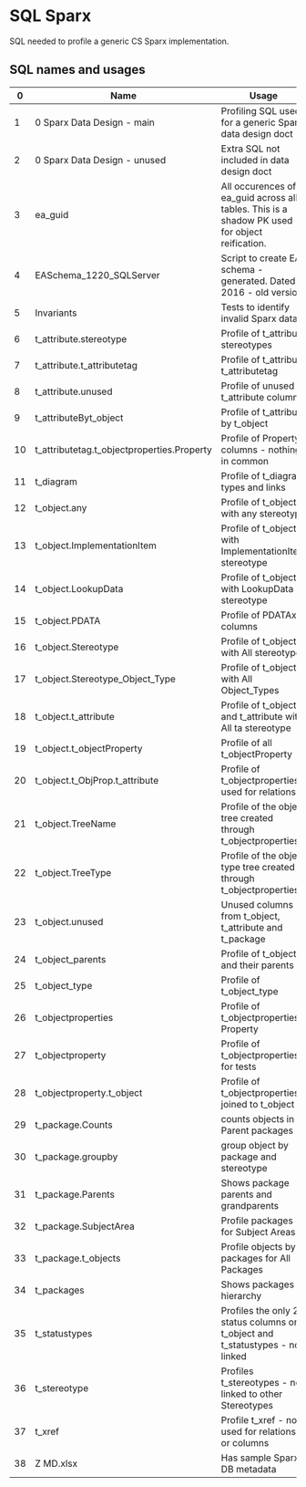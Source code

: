 
# SQL Sparx 

SQL needed to profile a generic CS Sparx implementation. 


## SQL names and usages 
0 | Name | Usage
 --  | ---- | -----
1 | 0 Sparx Data Design - main | Profiling SQL used for a generic Sparx data design doct
2 | 0 Sparx Data Design - unused | Extra SQL not included in data design doct
3 | ea_guid | All occurences of ea_guid across all tables. This is a shadow PK used for object reification. 
4 | EASchema_1220_SQLServer | Script to create EA schema - generated. Dated 2016 - old version.
5 | Invariants | Tests to identify invalid Sparx data
6 | t_attribute.stereotype | Profile of t_attribute stereotypes
7 | t_attribute.t_attributetag | Profile of t_attribute t_attributetag
8 | t_attribute.unused | Profile of unused t_attribute columns
9 | t_attributeByt_object | Profile of t_attribute by t_object
10 | t_attributetag.t_objectproperties.Property | Profile of Property columns - nothing in common 
11 | t_diagram | Profile of t_diagram types and links 
12 | t_object.any | Profile of t_object with any stereotype
13 | t_object.ImplementationItem | Profile of t_object with ImplementationItem stereotype
14 | t_object.LookupData | Profile of t_object with LookupData stereotype
15 | t_object.PDATA | Profile of PDATAx columns
16 | t_object.Stereotype | Profile of t_object with All stereotypes
17 | t_object.Stereotype_Object_Type | Profile of t_object with All Object_Types
18 | t_object.t_attribute | Profile of t_object and t_attribute with All ta stereotype
19 | t_object.t_objectProperty | Profile of all t_objectProperty
20 | t_object.t_ObjProp.t_attribute | Profile of t_objectproperties used for relations
21 | t_object.TreeName | Profile of the object tree created through t_objectproperties 
22 | t_object.TreeType | Profile of the object type tree created through t_objectproperties 
23 | t_object.unused | Unused columns from t_object, t_attribute and t_package
24 | t_object_parents | Profile of t_object and their parents
25 | t_object_type | Profile of t_object_type
26 | t_objectproperties | Profile of t_objectproperties Property 
27 | t_objectproperty | Profile of t_objectproperties for tests
28 | t_objectproperty.t_object | Profile of t_objectproperties joined to t_object 
29 | t_package.Counts | counts objects in Parent packages 
30 | t_package.groupby | group object by package and stereotype 
31 | t_package.Parents | Shows package parents and grandparents
32 | t_package.SubjectArea | Profile packages for Subject Areas
33 | t_package.t_objects | Profile objects by packages for All Packages 
34 | t_packages | Shows packages hierarchy 
35 | t_statustypes | Profiles the only 2 status columns on t_object and t_statustypes - not linked
36 | t_stereotype | Profiles t_stereotypes - not linked to other Stereotypes 
37 | t_xref | Profile t_xref - not used for relations or columns
38 | Z MD.xlsx | Has sample Sparx DB metadata
